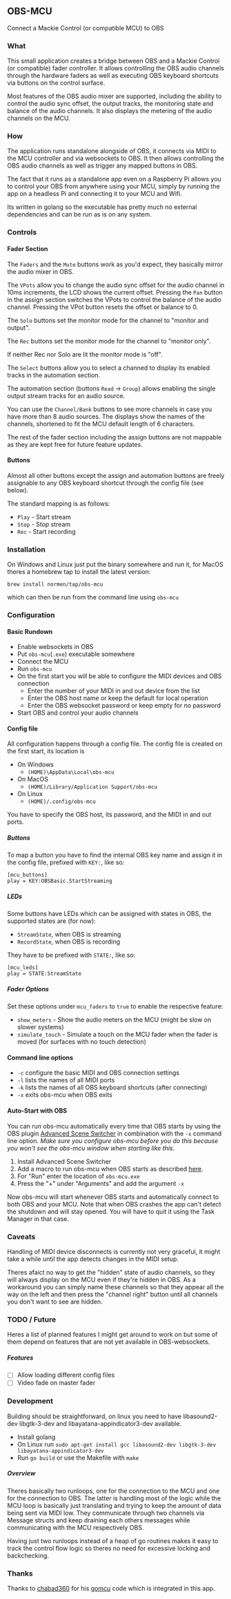 ## OBS-MCU

Connect a Mackie Control (or compatible MCU) to OBS

### What

This small application creates a bridge between OBS and a Mackie Control (or compatible) fader controller. It allows controlling the OBS audio channels through the hardware faders as well as executing OBS keyboard shortcuts via buttons on the control surface.

Most features of the OBS audio mixer are supported, including the ability to control the audio sync offset, the output tracks, the monitoring state and balance of the audio channels. It also displays the metering of the audio channels on the MCU.

### How

The application runs standalone alongside of OBS, it connects via MIDI to the MCU controller and via websockets to OBS. It then allows controlling the OBS audio channels as well as trigger any mapped buttons in OBS.

The fact that it runs as a standalone app even on a Raspberry Pi allows you to control your OBS from anywhere using your MCU, simply by running the app on a headless Pi and connecting it to your MCU and Wifi.

Its written in golang so the executable has pretty much no external dependencies and can be run as is on any system.

### Controls

#### Fader Section

The `Faders` and the `Mute` buttons work as you'd expect, they basically mirror the audio mixer in OBS.

The `VPots` allow you to change the audio sync offset for the audio channel in 10ms increments, the LCD shows the current offset. Pressing the `Pan` button in the assign section switches the VPots to control the balance of the audio channel. Pressing the VPot button resets the offset or balance to 0.

The `Solo` buttons set the monitor mode for the channel to "monitor and output".

The `Rec` buttons set the monitor mode for the channel to "monitor only".

If neither Rec nor Solo are lit the monitor mode is "off".

The `Select` buttons allow you to select a channed to display its enabled tracks in the automation section.

The automation section (buttons `Read` -> `Group`) allows enabling the single output stream tracks for an audio source.

You can use the `Channel/Bank` buttons to see more channels in case you have more than 8 audio sources. The displays show the names of the channels, shortened to fit the MCU default length of 6 characters.

The rest of the fader section including the assign buttons are not mappable as they are kept free for future feature updates.

#### Buttons

Almost all other buttons except the assign and automation buttons are freely assignable to any OBS keyboard shortcut through the config file (see below).

The standard mapping is as follows:

- `Play` - Start stream
- `Stop` - Stop stream
- `Rec` - Start recording

### Installation

On Windows and Linux just put the binary somewhere and run it, for MacOS theres a homebrew tap to install the latest version:

`brew install normen/tap/obs-mcu`

which can then be run from the command line using `obs-mcu`

### Configuration

#### Basic Rundown

- Enable websockets in OBS
- Put `obs-mcu`(`.exe`) executable somewhere
- Connect the MCU
- Run `obs-mcu`
- On the first start you will be able to configure the MIDI devices and OBS connection
  - Enter the number of your MIDI in and out device from the list
  - Enter the OBS host name or keep the default for local operation
  - Enter the OBS websocket password or keep empty for no password
- Start OBS and control your audio channels

#### Config file

All configuration happens through a config file. The config file is created on the first start, its location is

- On Windows
  - `(HOME)\AppData\Local\obs-mcu`
- On MacOS
  - `(HOME)/Library/Application Support/obs-mcu`
- On Linux
  - `(HOME)/.config/obs-mcu`

You have to specify the OBS host, its password, and the MIDI in and out ports.

##### Buttons

To map a button you have to find the internal OBS key name and assign it in the config file, prefixed with `KEY:`, like so:

```
[mcu_buttons]
play = KEY:OBSBasic.StartStreaming
```

##### LEDs

Some buttons have LEDs which can be assigned with states in OBS, the supported states are (for now):

- `StreamState`, when OBS is streaming
- `RecordState`, when OBS is recording

They have to be prefixed with `STATE:`, like so:

```
[mcu_leds]
play = STATE:StreamState
```

##### Fader Options

Set these options under `mcu_faders` to `true` to enable the respective feature:

- `show_meters` - Show the audio meters on the MCU (might be slow on slower systems)
- `simulate_touch` - Simulate a touch on the MCU fader when the fader is moved (for surfaces with no touch detection)

#### Command line options

- `-c` configure the basic MIDI and OBS connection settings
- `-l` lists the names of all MIDI ports
- `-k` lists the names of all OBS keyboard shortcuts (after connecting)
- `-x` exits obs-mcu when OBS exits 

#### Auto-Start with OBS

You can run obs-mcu automatically every time that OBS starts by using the OBS plugin [Advanced Scene Switcher](https://github.com/WarmUpTill/SceneSwitcher) in combination with the `-x` command line option. _Make sure you configure obs-mcu before you do this because you won't see the obs-mcu window when starting like this._

1. Install Advanced Scene Switcher
2. Add a macro to run obs-mcu when OBS starts as described [here](https://github.com/WarmUpTill/SceneSwitcher/wiki/Start-other-programs-when-starting-OBS).
3. For "Run" enter the location of `obs-mcu.exe`
4. Press the "+" under "Arguments" and add the argument `-x`

Now obs-mcu will start whenever OBS starts and automatically connect to both OBS and your MCU. Note that when OBS crashes the app can't detect the shutdown and will stay opened. You will have to quit it using the Task Manager in that case.

### Caveats

Handling of MIDI device disconnects is currently not very graceful, it might take a while until the app detects changes in the MIDI setup.

Theres afaict no way to get the "hidden" state of audio channels, so they will always display on the MCU even if they're hidden in OBS. As a workaround you can simply name these channels so that they appear all the way on the left and then press the "channel right" button until all channels you don't want to see are hidden.

### TODO / Future

Heres a list of planned features I might get around to work on but some of them depend on features that are not yet available in OBS-websockets.

##### Features

- [ ] Allow loading different config files
- [ ] Video fade on master fader

### Development

Building should be straightforward, on linux you need to have libasound2-dev libgtk-3-dev and libayatana-appindicator3-dev available.

- Install golang
- On Linux run `sudo apt-get install gcc libasound2-dev libgtk-3-dev libayatana-appindicator3-dev`
- Run `go build` or use the Makefile with `make`

##### Overview

Theres basically two runloops, one for the connection to the MCU and one for the connection to OBS. The latter is handling most of the logic while the MCU loop is basically just translating and trying to keep the amount of data being sent via MIDI low. They communicate through two channels via Message structs and keep draining each others messages while communicating with the MCU respectively OBS.

Having just two runloops instead of a heap of go routines makes it easy to track the control flow logic so theres no need for excessive locking and backchecking.

### Thanks

Thanks to [chabad360](https://github.com/chabad360) for his [gomcu](https://github.com/chabad360/gomcu) code which is integrated in this app.
